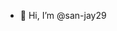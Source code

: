 - 👋 Hi, I’m @san-jay29
  


<!---
san-jay29/san-jay29 is a ✨ special ✨ repository because its `README.md` (this file) appears on your GitHub profile.
You can click the Preview link to take a look at your changes.
--->
